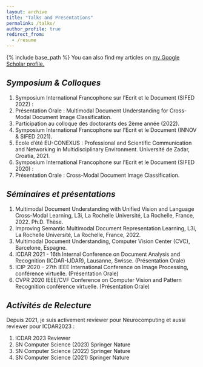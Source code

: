 ```yaml
---
layout: archive
title: "Talks and Presentations"
permalink: /talks/
author_profile: true
redirect_from:
  - /resume
---
```


{% include base_path %}
You can also find my articles on <u><a href="https://scholar.google.com/citations?user=gO_Q48IAAAAJ&hl=fr">my Google Scholar profile</a>.</u>

## <i> **Symposium & Colloques** </i>

1. Symposium International Francophone sur l’Ecrit et le Document (SIFED 2022) :
1. Présentation Orale : Multimodal Document Understanding for Cross-Modal Document Image Classification.
1. Participation au colloque des doctorants des 2ème année (2022).
1. Symposium International Francophone sur l’Ecrit et le Document (INNOV & SIFED 2021).
1. Ecole d’été EU-CONEXUS : Professional and Scientific Communication and Networking in Multidisciplinary Environment. Université de Zadar, Croatia, 2021.
1. Symposium International Francophone sur l’Ecrit et le Document (SIFED 2020) :
1. Présentation Orale : Cross-Modal Document Image Classification.

## <i> **Séminaires et présentations** </i>

1. Multimodal Document Understanding with Unified Vision and Language Cross-Modal Learning, L3i, La Rochelle Université, La Rochelle, France, 2022. Ph.D. Thèse.
1. Improving Semantic Multimodal Document Representation Learning, L3i, La Rochelle Université, La Rochelle, France, 2022.
1. Multimodal Document Understanding, Computer Vision Center (CVC), Barcelone, Espagne.
1. ICDAR 2021 - 16th Internal Conference on Document Analysis and Recognition (ICDAR-IJDAR), Lausanne, Swisse. (Présentation Orale)
1. ICIP 2020 – 27th IEEE International Conference on Image Processing, conférence virtuelle. (Présentation Orale)
1. CVPR 2020 IEEE/CVF Conference on Computer Vision and Pattern Recognition conférence virtuelle. (Présentation Orale)

## <i> **Activités de Relecture** </i>

Depuis 2021, je suis activement reviewer pour Neurocomputing et aussi reviewer pour ICDAR2023 :

1. ICDAR 2023 Reviewer
1. SN Computer Science (2023) Springer Nature
1. SN Computer Science (2022) Springer Nature
1. SN Computer Science (2021) Springer Nature
